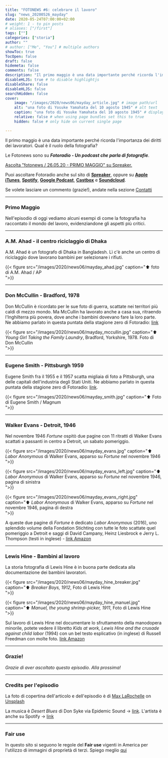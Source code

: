 ```yaml
---
title: "FOTONEWS #6: celebrare il lavoro"
slug: "news_20200526_mayday"
date: 2020-05-24T07:00:00+02:00
# weight: 1 - to pin posts
# aliases: ["/first"]
tags: [""]
categories: ["storia"]
author: ""
# author: ["Me", "You"] # multiple authors
showToc: true
TocOpen: false
draft: false
hidemeta: false
comments: false
description: "Il primo maggio è una data importante perché ricorda l'importanza dei diritti dei lavoratori. Qual è il ruolo della fotografia?"
disableHLJS: true # to disable highlightjs
disableShare: false
disableHLJS: false
searchHidden: false
cover:
    image: "/images/2020/news06/mayday_article.jpg" # image path/url
    alt: "una foto di Yosuke Yamahata del 10 agosto 1945" # alt text
    caption: "una foto di Yosuke Yamahata del 10 agosto 1945" # display caption under cover
    relative: false # when using page bundles set this to true
    hidden: false # only hide on current single page

---
```


Il primo maggio è una data importante perché ricorda l'importanza dei diritti dei lavoratori. Qual è il ruolo della fotografia?
<!--more-->

Le Fotonews sono su **_Fotoradio - Un podcast che parla di fotografie_**.

<a class="spreaker-player" href="https://www.spreaker.com/episode/28247413" data-resource="episode_id=28247413" data-width="100%" data-height="200px" data-theme="light" data-playlist="false" data-playlist-continuous="false" data-autoplay="false" data-live-autoplay="false" data-chapters-image="true" data-episode-image-position="right" data-hide-logo="false" data-hide-likes="false" data-hide-comments="false" data-hide-sharing="false" data-hide-download="false">Ascolta "fotonews &#x2F; 26.05.20 - PRIMO MAGGIO" su Spreaker.</a>

Puoi ascoltare Fotoradio anche sul sito di <a href="https://www.spreaker.com/show/fotoradio-un-podcast-sulle-fotografie">**Spreaker**</a>, oppure su <a target="blank" href="https://podcasts.apple.com/it/podcast/fotoradio-un-podcast-sulle-fotografie/id1473090985">**Apple iTunes**</a>, <a target="blank" href="https://open.spotify.com/show/3dzBBFOJD2gaz2pRdhlzYh">**Spotify**</a>, <a target="blank" href="https://www.google.com/podcasts?feed=aHR0cHM6Ly93d3cuc3ByZWFrZXIuY29tL3Nob3cvMzYwNzI4OS9lcGlzb2Rlcy9mZWVk">**Google Podcast**</a>, <a target="blank" href="https://castbox.fm/channel/Fotoradio-un-podcast-sulle-fotografie-id2203635?country=it">**Castbox**</a> e <a target="blank" href="https://soundcloud.com/user-153455998">**Soundcloud**</a>.

Se volete lasciare un commento (grazie!), andate nella sezione <a href="/contact/">Contatti</a>

- - -

### Primo Maggio

Nell'episodio di oggi vediamo alcuni esempi di come la fotografia ha raccontato il mondo del lavoro, evidenziandone gli aspetti più critici.



- - -

### A.M. Ahad - il centro riciclaggio di Dhaka

A.M. Ahad è un fotografo di Dhaka in Bangladesh. Lì c'è anche un centro di riciclaggio dove lavorano bambini per selezionare i rifiuti.

{{< figure src="/images/2020/news06/mayday_ahad.jpg" caption="⬆︎ foto di A.M. Ahad / AP<br> ">}}


- - -

### Don McCullin - Bradford, 1978

Don McCullin è ricordato per le sue foto di guerra, scattate nei territori più caldi di mezzo mondo. Ma McCullin ha lavorato anche a casa sua, ritraendo l'Inghilterra più povera, dove anche i bambini dovevano fare la loro parte.
Ne abbiamo parlato in questa puntata della stagione zero di Fotoradio: <a target="blank" href="https://fotoradio.info/2019/08/guerra_mccullin/">link</a>

{{< figure src="/images/2020/news06/mayday_mccullin.jpg" caption="⬆︎ _Young Girl Taking the Family Laundry_, Bradford, Yorkshire, 1978. Foto di Don McCullin<br> ">}}



- - -

### Eugene Smith - Pittsburgh 1959

Eugene Smith fra il 1955 e il 1957 scatta migliaia di foto a Pittsburgh, una delle capitali dell'industria degli Stati Uniti.
Ne abbiamo parlato in questa puntata della stagione zero di Fotoradio: <a target="blank" href="https://fotoradio.info/2019/08/pittsburgh_smith/">link</a>.

{{< figure src="/images/2020/news06/mayday_smith.jpg" caption="⬆︎ Foto di Eugene Smith / Magnum<br> ">}}


- - -

### Walker Evans - Detroit, 1946

Nel novembre 1946 _Fortune_ ospitò due pagine con 11 ritratti di Walker Evans scattati a passanti in centro a Detroit, un sabato pomeriggio.

{{< figure src="/images/2020/news06/mayday_evans.jpg" caption="⬆︎ _Labor Anonymous_ di Walker Evans, apparso su _Fortune_ nel novembre 1946<br> ">}}

{{< figure src="/images/2020/news06/mayday_evans_left.jpg" caption="⬆︎ _Labor Anonymous_ di Walker Evans, apparso su _Fortune_ nel novembre 1946, pagina di sinistra<br> ">}}

{{< figure src="/images/2020/news06/mayday_evans_right.jpg" caption="⬆︎ _Labor Anonymous_ di Walker Evans, apparso su _Fortune_ nel novembre 1946, pagina di destra<br> ">}}

A queste due pagine di _Fortune_ è dedicato _Labor Anonymous_ (2016), uno splendido volume della Fondation Stichting con tutte le foto scattate quel pomeriggio a Detroit e saggi di David Campany, Heinz Liesbrock e Jerry L. Thompson (testi in inglese) - <a target="blank" href="https://amzn.to/36oC1m3">link Amazon</a>

- - -

### Lewis Hine - Bambini al lavoro

La storia fotografia di Lewis Hine è in buona parte dedicata alla documentazione dei bambini lavoratori.

{{< figure src="/images/2020/news06/mayday_hine_breaker.jpg" caption="⬆︎ _Breaker Boys, 1912_, Foto di Lewis Hine<br> ">}}

{{< figure src="/images/2020/news06/mayday_hine_manuel.jpg" caption="⬆︎ _Manuel, the young shrimp-picker, 1911_, Foto di Lewis Hine<br> ">}}

Sul lavoro di Lewis Hine nel documentare lo sfruttamento della manodopera minorile, potete vedere il libretto _Kids at work, Lewis Hine and the crusade against child labor_ (1994) con un bel testo esplicativo (in inglese) di Russell Freedman con molte foto. <a target="blank" href="https://amzn.to/2zfG2Nz">link Amazon</a>

- - -


### Grazie!

_Grazie di aver ascoltato questo episodio. Alla prossima!_


<!--
- - -
### Bonus Track

Torniamo all'episodio di oggi sul campo di accoglienza di Samos con questa bonus track.
Nicolò Govoni, uno dei fondatori di Still I Rise, racconta in un Tedx, del senso del volontariato e dell'approccio della sua ong verso i bambini del campo di Samos.
Un estratto della clip è in coda all'episodio. Qui la versione integrale del video.

{{< yt 7UKsgk0Ose0 >}}


<br>
-->

<!--
- - -

### Citazioni


- Fabrizio Gatti, con le immagini di Massimo Sestini, _Dimmi dove sei_, National Geographic Italia, giugno 2019

Le voci fuori campo sono tratte dal trailer del documentario di National Geographic Channel diretto da Jesús Garcés Lambert andato in onda il 20 giugno 2019 su Sky e poi boh.
-->

<!--
- - -
### Errata corrige

Nella prima versione dell'episodio, avevo previsto di chiudere con una clip di Nicolò Govoni che racconta il centro creato da Still I Rise alle porte del campo di Samos.
Poi invece ho preferito inserire la clip dal Tedx dove si parla di volontariato che mi pare più interessante. Quindi non torna il mio discorso in chiusura di puntata. Mi spiace
-->

<!--
- - -

### Altri link

- La puntata di **Be My Diary** di Rossella Pivanti citata nell'episodio è ascoltabile a questo (<a target="blank" href="https://www.spreaker.com/user/bemydiary/bmd-s02e10-finito">link</a>)

-->

- - -

### Credits per l'episodio

La foto di copertina dell'articolo e dell'episodio è di [Max LaRochelle](https://unsplash.com/@maxlarochelle?utm_source=unsplash&utm_medium=referral&utm_content=creditCopyText)  on  [Unsplash](https://unsplash.com/s/photos/industry?utm_source=unsplash&utm_medium=referral&utm_content=creditCopyText)

La musica è _Desert Blues_ di Don Syke via Epidemic Sound -> <a target="blank" href="https://www.epidemicsound.com/artists/don-syke">link</a>. L'artista è anche su Spotify -> <a target="blank" href="https://open.spotify.com/artist/5VzCWdNmu3zc1LP8BVG41V?si=GIORLV3NSsGsndKpE7wQMw">link</a>


- - -


### Fair use

In questo sito si seguono le regole del **Fair use** vigenti in America per l'utilizzo di immagini di proprietà di terzi. Spiego meglio <a href="/static_page/fair_use/">qui</a>
